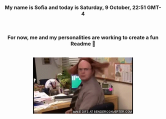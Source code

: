 


<div align="center">
<h3 >My name is Sofia and today is Saturday, 9 October, 22:51 GMT-4</h3><br>
<h3 >For now, me and my personalities are working to create a fun Readme 👋
</h3><br>
<img src='img/dwight.gif' alt='working...'/>
</div>
